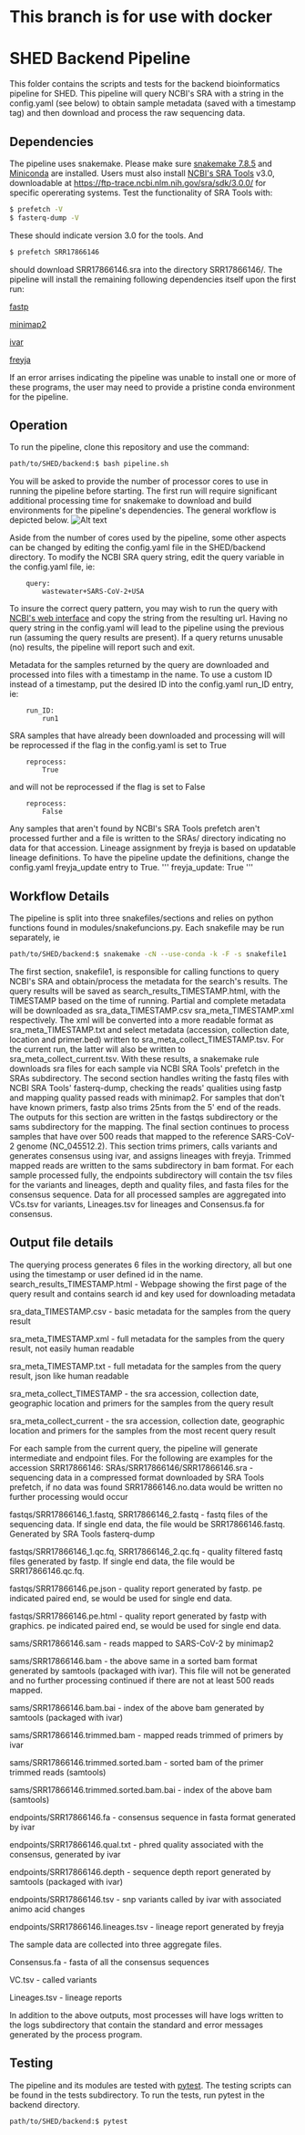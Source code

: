 # This branch is for use with docker

# SHED Backend Pipeline

This folder contains the scripts and tests for the backend bioinformatics pipeline for SHED.  This pipeline will query NCBI's SRA with a string in the config.yaml (see below) to obtain sample metadata (saved with a timestamp tag) and then download and process the raw sequencing data.
## Dependencies
The pipeline uses snakemake.  Please make sure [snakemake 7.8.5](https://snakemake.readthedocs.io/en/stable/) and [Miniconda](https://docs.conda.io/en/latest/miniconda.html) are installed.  Users must also install [NCBI's SRA Tools](https://github.com/ncbi/sra-tools) v3.0, downloadable at https://ftp-trace.ncbi.nlm.nih.gov/sra/sdk/3.0.0/ for specific opererating systems.  Test the functionality of SRA Tools with:
```bash
$ prefetch -V
$ fasterq-dump -V
```
These should indicate version 3.0 for the tools. And
```bash
$ prefetch SRR17866146
```
should download SRR17866146.sra into the directory SRR17866146/. The pipeline will install the remaining following dependencies itself upon the first run:


[fastp](https://github.com/OpenGene/fastp)

[minimap2](https://github.com/lh3/minimap2)

[ivar](https://github.com/andersen-lab/ivar)

[freyja](https://github.com/andersen-lab/Freyja)

If an error arrises indicating the pipeline was unable to install one or more of these programs, the user may need to provide a pristine conda environment for the pipeline.

## Operation
To run the pipeline, clone this repository and use the command:
```bash
path/to/SHED/backend:$ bash pipeline.sh
```
You will be asked to provide the number of processor cores to use in running the pipeline before starting.  The first run will require significant additional processing time for snakemake to download and build environments for the pipeline's dependencies.  The general workflow is depicted below.
![Alt text](Flow.png)


Aside from the number of cores used by the pipeline, some other aspects can be changed by editing the config.yaml file in the SHED/backend directory.  To modify the NCBI SRA query string, edit the query variable in the config.yaml file, ie:
```
    query:
        wastewater+SARS-CoV-2+USA
```
To insure the correct query pattern, you may wish to run the query with [NCBI's web interface](https://www.ncbi.nlm.nih.gov/sra) and copy the string from the resulting url.  Having no query string in the config.yaml will lead to the pipeline using the previous run (assuming the query results are present).  If a query returns unusable (no) results, the pipeline will report such and exit.

Metadata for the samples returned by the query are downloaded and processed into files with a timestamp in the name.  To use a custom ID instead of a timestamp, put the desired ID into the config.yaml run_ID entry, ie:
```
    run_ID:
        run1
```

SRA samples that have already been downloaded and processing will will be reprocessed if the flag in the config.yaml is set to True
```
    reprocess:
        True
```
and will not be reprocessed if the flag is set to False
```
    reprocess:
        False
```
Any samples that aren't found by NCBI's SRA Tools prefetch aren't processed further and a file is written to the SRAs/ directory indicating no data for that accession.
Lineage assignment by freyja is based on updatable lineage definitions.  To have the pipeline update the definitions, change the config.yaml freyja_update entry to True.
'''
    freyja_update:
        True
'''

## Workflow Details
The pipeline is split into three snakefiles/sections and relies on python functions found in modules/snakefuncions.py.  Each snakefile may be run separately, ie
```bash
path/to/SHED/backend:$ snakemake -cN --use-conda -k -F -s snakefile1
```
The first section, snakefile1, is responsible for calling functions to query NCBI's SRA and obtain/process the metadata for the search's results.  The query results will be saved as search_results_TIMESTAMP.html, with the TIMESTAMP based on the time of running.  Partial and complete metadata will be downloaded as sra_data_TIMESTAMP.csv sra_meta_TIMESTAMP.xml respectively.  The xml will be converted into a more readable format as sra_meta_TIMESTAMP.txt and select metadata (accession, collection date, location and primer.bed) written to sra_meta_collect_TIMESTAMP.tsv.
For the current run, the latter will also be written to sra_meta_collect_current.tsv.  With these results, a snakemake rule downloads sra files for each sample via NCBI SRA Tools' prefetch in the SRAs subdirectory.
The second section handles writing the fastq files with NCBI SRA Tools' fasterq-dump, checking the reads' qualities using fastp and mapping quality passed reads with minimap2.  For samples that don't have known primers, fastp also trims 25nts from the 5' end of the reads. The outputs for this section are written in the fastqs subdirectory or the sams subdirectory for the mapping.  The final section continues to process samples that have over 500 reads that mapped to the reference SARS-CoV-2 genome (NC_045512.2).  This section trims primers, calls variants and generates consensus using ivar, and assigns lineages with freyja.  Trimmed mapped reads are written to the sams subdirectory in bam format.  For each sample processed fully, the endpoints subdirectory will contain the tsv files for the variants and lineages, depth and quality files, and fasta files for the consensus sequence.  Data for all processed samples are aggregated into VCs.tsv for variants, Lineages.tsv for lineages and Consensus.fa for consensus.

## Output file details

The querying process generates 6 files in the working directory, all but one using the timestamp or user defined id in the name.
search_results_TIMESTAMP.html - Webpage showing the first page of the query result and contains search id and key used for downloading metadata

sra_data_TIMESTAMP.csv - basic metadata for the samples from the query result

sra_meta_TIMESTAMP.xml - full metadata for the samples from the query result, not easily human readable

sra_meta_TIMESTAMP.txt - full metadata for the samples from the query result, json like human readable

sra_meta_collect_TIMESTAMP - the sra accession, collection date, geographic location and primers for the samples from the query result

sra_meta_collect_current - the sra accession, collection date, geographic location and primers for the samples from the most recent query result


For each sample from the current query, the pipeline will generate intermediate and endpoint files.  For the following are examples for the accession SRR17866146:
SRAs/SRR17866146/SRR17866146.sra - sequencing data in a compressed format downloaded by SRA Tools prefetch, if no data was found SRR17866146.no.data would be written no further processing would occur

fastqs/SRR17866146_1.fastq, SRR17866146_2.fastq - fastq files of the sequencing data.  If single end data, the file would be SRR17866146.fastq. Generated by SRA Tools fasterq-dump

fastqs/SRR17866146_1.qc.fq, SRR17866146_2.qc.fq - quality filtered fastq files generated by fastp. If single end data, the file would be SRR17866146.qc.fq.

fastqs/SRR17866146.pe.json - quality report generated by fastp. pe indicated paired end, se would be used for single end data.

fastqs/SRR17866146.pe.html - quality report generated by fastp with graphics. pe indicated paired end, se would be used for single end data.

sams/SRR17866146.sam - reads mapped to SARS-CoV-2 by minimap2

sams/SRR17866146.bam - the above same in a sorted bam format generated by samtools (packaged with ivar).  This file will not be generated and no further processing continued if there are not at least 500 reads mapped.

sams/SRR17866146.bam.bai - index of the above bam generated by samtools (packaged with ivar)

sams/SRR17866146.trimmed.bam - mapped reads trimmed of primers by ivar

sams/SRR17866146.trimmed.sorted.bam - sorted bam of the primer trimmed reads (samtools)

sams/SRR17866146.trimmed.sorted.bam.bai - index of the above bam (samtools)

endpoints/SRR17866146.fa - consensus sequence in fasta format generated by ivar

endpoints/SRR17866146.qual.txt - phred quality associated with the consensus, generated by ivar

endpoints/SRR17866146.depth - sequence depth report generated by samtools (packaged with ivar)

endpoints/SRR17866146.tsv - snp variants called by ivar with associated animo acid changes

endpoints/SRR17866146.lineages.tsv - lineage report generated by freyja


The sample data are collected into three aggregate files.

Consensus.fa - fasta of all the consensus sequences

VC.tsv - called variants

Lineages.tsv - lineage reports


In addition to the above outputs, most processes will have logs written to the logs subdirectory that contain the standard and error messages generated by the process program.

## Testing
The pipeline and its modules are tested with [pytest](https://docs.pytest.org/en/7.1.x/).  The testing scripts can be found in the tests subdirectory.  To run the tests, run pytest in the backend directory.

```bash
path/to/SHED/backend:$ pytest
```

